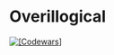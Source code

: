 # Overillogical
[![[Codewars]](https://www.codewars.com/users/Overillogical/badges/micro)](https://www.codewars.com/users/Overillogical)

